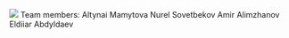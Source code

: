 ![ ](https://github.com/renren-017/minecraft-client/blob/main/giphy.gif)
Team members:
Altynai Mamytova
Nurel Sovetbekov
Amir Alimzhanov
Eldiiar Abdyldaev
